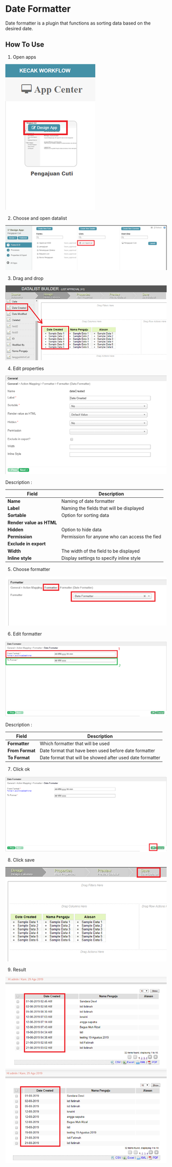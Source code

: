 # Date Formatter

Date formatter is a plugin that functions as sorting data based on the desired date.

## How To Use

1. Open apps

<img src="https://raw.githubusercontent.com/kinnara-digital-studio/kecak-workflow/master/docs/assets/df_openApps.png" alt="" />


2. Choose and open datalist

<img src="https://raw.githubusercontent.com/kinnara-digital-studio/kecak-workflow/master/docs/assets/df_openDatalist.png" alt="" />


3. Drag and drop

<img src="https://raw.githubusercontent.com/kinnara-digital-studio/kecak-workflow/master/docs/assets/df_dragDrop.png" alt="" />


4. Edit properties

<img src="https://raw.githubusercontent.com/kinnara-digital-studio/kecak-workflow/master/docs/assets/df_editGeneral.png" alt="" />

Description :

|           Field           |              Description                 |
|---------------------------|------------------------------------------|
|**Name**                   | Naming of date formatter                 |
|**Label**                  | Naming the fields that will be displayed |
|**Sortable**               | Option for sorting data|
|**Render value as HTML**||
|**Hidden**|Option to hide data|
|**Permission**|Permission for anyone who can access the fied|
|**Exclude in export**||
|**Width**|The width of the field to be displayed|
|**Inline style**|Display settings to specify inline style|

5. Choose formatter

<img src="https://raw.githubusercontent.com/kinnara-digital-studio/kecak-workflow/master/docs/assets/df_editGeneralChooseFormatter.png" alt="" />

6. Edit formatter
<img src="https://raw.githubusercontent.com/kinnara-digital-studio/kecak-workflow/master/docs/assets/df_editDateFormatter.png" alt="" />

Description :

|           Field           |              Description                 |
|---------------------------|------------------------------------------|
|**Formatter**                   |Which formatter that will be used               |
|**From Format**                  | Date format that have been used before date formatter|
|**To Format**                   | Date format that will be showed after used date formatter        |

7. Click ok

<img src="https://raw.githubusercontent.com/kinnara-digital-studio/kecak-workflow/master/docs/assets/df_ok.png" alt="" />


8. Click save

<img src="https://raw.githubusercontent.com/kinnara-digital-studio/kecak-workflow/master/docs/assets/df_save.png" alt="" />

9. Result

<img src="https://raw.githubusercontent.com/kinnara-digital-studio/kecak-workflow/master/docs/assets/df_resultBefore.png" alt="" />

<img src="https://raw.githubusercontent.com/kinnara-digital-studio/kecak-workflow/master/docs/assets/df_resultAfter.png" alt="" />
